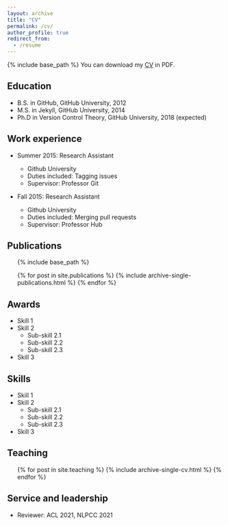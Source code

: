 ```yaml
---
layout: archive
title: "CV"
permalink: /cv/
author_profile: true
redirect_from:
  - /resume
---
```


{% include base_path %}
You can download my [CV](../files/Yan_Xu_s_CV.pdf) in PDF.

## Education
<!-- ====== -->
* B.S. in GitHub, GitHub University, 2012
* M.S. in Jekyll, GitHub University, 2014
* Ph.D in Version Control Theory, GitHub University, 2018 (expected)

## Work experience
<!-- ====== -->
* Summer 2015: Research Assistant
  * Github University
  * Duties included: Tagging issues
  * Supervisor: Professor Git

* Fall 2015: Research Assistant
  * Github University
  * Duties included: Merging pull requests
  * Supervisor: Professor Hub

## Publications
<!-- ====== -->
  <ul>{% include base_path %}</ul>
  <ul>{% for post in site.publications %}
    {% include archive-single-publications.html %}
  {% endfor %}</ul>

## Awards
<!-- ====== -->
* Skill 1
* Skill 2
  * Sub-skill 2.1
  * Sub-skill 2.2
  * Sub-skill 2.3
* Skill 3

## Skills
<!-- ====== -->
* Skill 1
* Skill 2
  * Sub-skill 2.1
  * Sub-skill 2.2
  * Sub-skill 2.3
* Skill 3
  
<!-- Talks
======
  <ul>{% for post in site.talks %}
    {% include archive-single-talk-cv.html %}
  {% endfor %}</ul> -->
  
## Teaching
<!-- ====== -->
  <ul>{% for post in site.teaching %}
    {% include archive-single-cv.html %}
  {% endfor %}</ul>
  
## Service and leadership
<!-- ====== -->
* Reviewer: ACL 2021, NLPCC 2021

